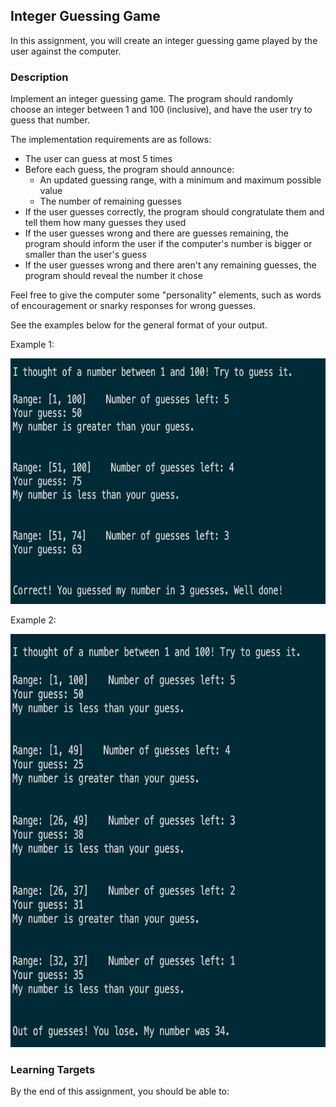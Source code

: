 ## Integer Guessing Game

In this assignment, you will create an integer guessing game played by the user against the computer.

### Description

Implement an integer guessing game. The program should randomly choose an integer between 1 and 100 (inclusive), and have the user try to guess that number.

The implementation requirements are as follows:

- The user can guess at most 5 times
- Before each guess, the program should announce:
  - An updated guessing range, with a minimum and maximum possible value
  - The number of remaining guesses
- If the user guesses correctly, the program should congratulate them and tell them how many guesses they used
- If the user guesses wrong and there are guesses remaining, the program should inform the user if the computer's number is bigger or smaller than the user's guess
- If the user guesses wrong and there aren't any remaining guesses, the program should reveal the number it chose

Feel free to give the computer some "personality" elements, such as words of encouragement or snarky responses for wrong guesses.

See the examples below for the general format of your output.

Example 1:

<img src="./integer-guessing-game-example1.jpg" alt="Integer Guessing Game Example 1" height="393" width="700">

Example 2:

<img src="./integer-guessing-game-example2.jpg" alt="Integer Guessing Game Example 2" height="661" width="700">

### Learning Targets

By the end of this assignment, you should be able to:

